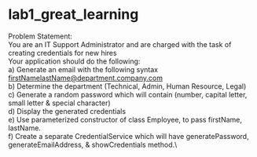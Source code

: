 # lab1_great_learning

Problem Statement:\
You are an IT Support Administrator and are charged with the task of creating credentials for
new hires\
Your application should do the following:\
a) Generate an email with the following syntax
firstNamelastName@department.company.com\
b) Determine the department (Technical, Admin, Human Resource, Legal)\
c) Generate a random password which will contain (number, capital letter, small letter &
special character)\
d) Display the generated credentials\
e) Use parameterized constructor of class Employee, to pass firstName, lastName.\
f) Create a separate CredentialService which will have generatePassword,
generateEmailAddress, & showCredentials method.\
